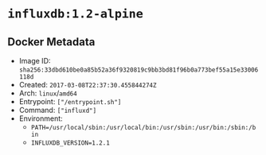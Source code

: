 # `influxdb:1.2-alpine`

## Docker Metadata

- Image ID: `sha256:33dbd610be0a85b52a36f9320819c9bb3bd81f96b0a773bef55a15e33006118d`
- Created: `2017-03-08T22:37:30.455844274Z`
- Arch: `linux`/`amd64`
- Entrypoint: `["/entrypoint.sh"]`
- Command: `["influxd"]`
- Environment:
  - `PATH=/usr/local/sbin:/usr/local/bin:/usr/sbin:/usr/bin:/sbin:/bin`
  - `INFLUXDB_VERSION=1.2.1`
